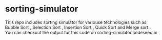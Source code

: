 # sorting-simulator
This repo includes sorting simulator for variouse technologies such as Bubble Sort , Selection Sort , Insertion Sort , Quick Sort and Merge sort . You can checkout the output for this code on sorting-simulator.codeseed.in
